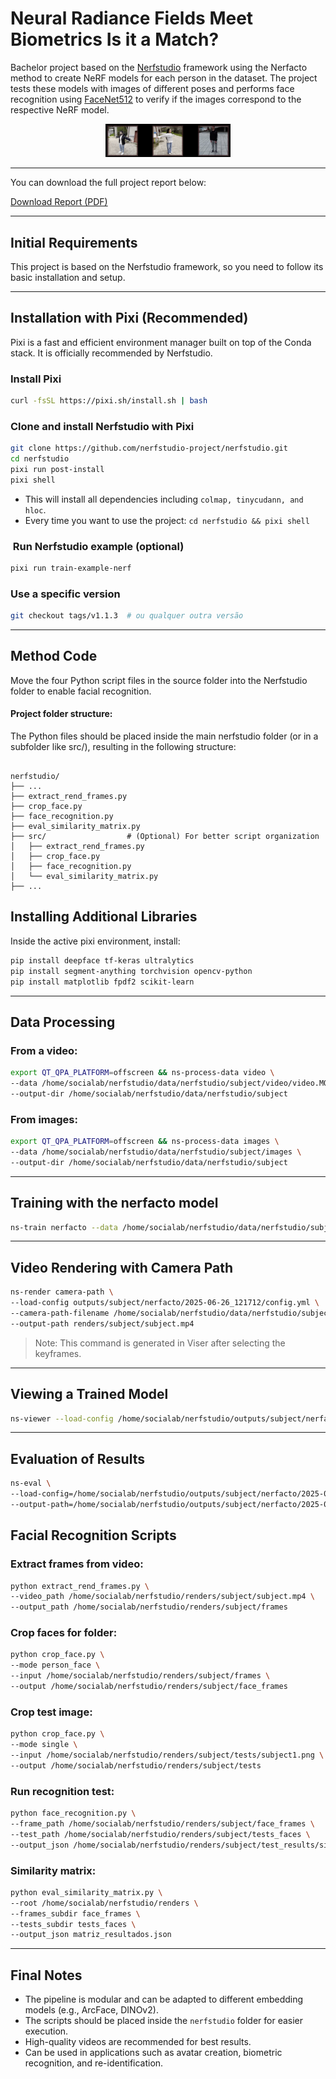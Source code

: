 # Neural Radiance Fields Meet Biometrics Is it a Match?
Bachelor project based on the [Nerfstudio](https://github.com/nerfstudio-project/nerfstudio) framework using the Nerfacto method to create NeRF models for each person in the dataset. The project tests these models with images of different poses and performs face recognition using [FaceNet512](https://github.com/davidsandberg/facenet) to verify if the images correspond to the respective NeRF model.

<p align="center">
  <img src="./assets/nerfs.png" alt="NeRFs Reconstructions" width="200">
</p>


---

You can download the full project report below:

[Download Report (PDF)](https://github.com/ruipedrogil/NeRFsMeetBiometrics/raw/main/report/report.pdf)

---

## Initial Requirements

This project is based on the Nerfstudio framework, so you need to follow its basic installation and setup.

---

## Installation with Pixi (Recommended)

Pixi is a fast and efficient environment manager built on top of the Conda stack. It is officially recommended by Nerfstudio.

### Install Pixi

```bash
curl -fsSL https://pixi.sh/install.sh | bash
```

### Clone and install Nerfstudio with Pixi

```bash
git clone https://github.com/nerfstudio-project/nerfstudio.git
cd nerfstudio
pixi run post-install
pixi shell
```

- This will install all dependencies including `colmap, tinycudann, and hloc`.
- Every time you want to use the project: `cd nerfstudio && pixi shell`

###  Run Nerfstudio example (optional)

```bash
pixi run train-example-nerf
```

### Use a specific version

```bash
git checkout tags/v1.1.3  # ou qualquer outra versão
```

---

## Method Code

Move the four Python script files in the source folder into the Nerfstudio folder to enable facial recognition.

#### Project folder structure:
The Python files should be placed inside the main nerfstudio folder (or in a subfolder like src/), resulting in the following structure:
```

nerfstudio/
├── ...
├── extract_rend_frames.py
├── crop_face.py
├── face_recognition.py
├── eval_similarity_matrix.py
├── src/                  # (Optional) For better script organization
│   ├── extract_rend_frames.py
│   ├── crop_face.py
│   ├── face_recognition.py
│   └── eval_similarity_matrix.py
├── ...

```

## Installing Additional Libraries

Inside the active pixi environment, install:

```bash
pip install deepface tf-keras ultralytics
pip install segment-anything torchvision opencv-python
pip install matplotlib fpdf2 scikit-learn
```

---

## Data Processing

### From a video:

```bash
export QT_QPA_PLATFORM=offscreen && ns-process-data video \
--data /home/socialab/nerfstudio/data/nerfstudio/subject/video/video.MOV \
--output-dir /home/socialab/nerfstudio/data/nerfstudio/subject
```

### From images:

```bash
export QT_QPA_PLATFORM=offscreen && ns-process-data images \
--data /home/socialab/nerfstudio/data/nerfstudio/subject/images \
--output-dir /home/socialab/nerfstudio/data/nerfstudio/subject
```

---

## Training with the nerfacto model

```bash
ns-train nerfacto --data /home/socialab/nerfstudio/data/nerfstudio/subject
```

---

## Video Rendering with Camera Path

```bash
ns-render camera-path \
--load-config outputs/subject/nerfacto/2025-06-26_121712/config.yml \
--camera-path-filename /home/socialab/nerfstudio/data/nerfstudio/subject/camera_paths/subject.json \
--output-path renders/subject/subject.mp4
```

> Note: This command is generated in Viser after selecting the keyframes.

---

## Viewing a Trained Model

```bash
ns-viewer --load-config /home/socialab/nerfstudio/outputs/subject/nerfacto/2025-06-25_180938/config.yml
```

---

## Evaluation of Results

```bash
ns-eval \
--load-config=/home/socialab/nerfstudio/outputs/subject/nerfacto/2025-06-26_143818/config.yml \
--output-path=/home/socialab/nerfstudio/outputs/subject/nerfacto/2025-06-26_143818/output.json
```

## Facial Recognition Scripts

### Extract frames from video:

```bash
python extract_rend_frames.py \
--video_path /home/socialab/nerfstudio/renders/subject/subject.mp4 \
--output_path /home/socialab/nerfstudio/renders/subject/frames
```

### Crop faces for folder:

```bash
python crop_face.py \
--mode person_face \
--input /home/socialab/nerfstudio/renders/subject/frames \
--output /home/socialab/nerfstudio/renders/subject/face_frames
```

### Crop test image:

```bash
python crop_face.py \
--mode single \
--input /home/socialab/nerfstudio/renders/subject/tests/subject1.png \
--output /home/socialab/nerfstudio/renders/subject/tests
```

### Run recognition test:

```bash
python face_recognition.py \
--frame_path /home/socialab/nerfstudio/renders/subject/face_frames \
--test_path /home/socialab/nerfstudio/renders/subject/tests_faces \
--output_json /home/socialab/nerfstudio/renders/subject/test_results/sim_cos.json
```

### Similarity matrix:

```bash
python eval_similarity_matrix.py \
--root /home/socialab/nerfstudio/renders \
--frames_subdir face_frames \
--tests_subdir tests_faces \
--output_json matriz_resultados.json
```

---

## Final Notes

- The pipeline is modular and can be adapted to different embedding models (e.g., ArcFace, DINOv2).
- The scripts should be placed inside the `nerfstudio` folder for easier execution.
- High-quality videos are recommended for best results.
- Can be used in applications such as avatar creation, biometric recognition, and re-identification.


